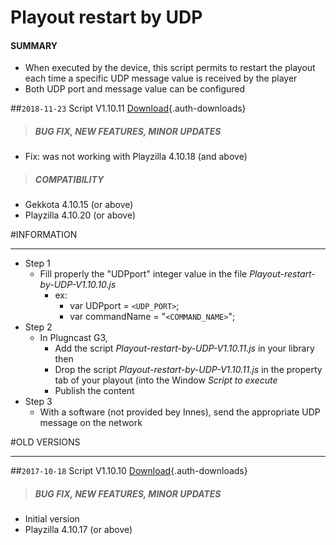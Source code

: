 # Playout restart by UDP

#### **SUMMARY**
- When executed by the device, this script permits to restart the playout each time a specific UDP  message value is received by the player
- Both UDP port and message value can be configured

##`2018-11-23` Script V1.10.11 [Download](playout-scripts/playout-restart-by-udp/Playout-restart-by-UDP-V1.10.11.js){.auth-downloads}
>##### **BUG FIX, NEW FEATURES, MINOR UPDATES**
- Fix: was not working with Playzilla 4.10.18 (and above)
>##### **COMPATIBILITY**
- Gekkota 4.10.15 (or above)
- Playzilla 4.10.20 (or above)

#INFORMATION
***********************************************************************
- Step 1
	- Fill properly the "UDPport" integer value in the file *Playout-restart-by-UDP-V1.10.10.js* 
		- ex:  
			- var UDPport = ```<UDP_PORT>```;
			- var commandName = "```<COMMAND_NAME>```";
- Step 2
	- In Plugncast G3,
		- Add the script *Playout-restart-by-UDP-V1.10.11.js* in your library then
		- Drop the script *Playout-restart-by-UDP-V1.10.11.js* in the property tab of your playout (into the Window *Script to execute* 
		- Publish the content 
- Step 3
	- With a software (not provided bey Innes), send the appropriate UDP message on the network
	 
#OLD VERSIONS
***********************************************************************

##`2017-10-18` Script V1.10.10 [Download](playout-scripts/playout-restart-by-udp/Playout-restart-by-UDP-V1.10.10.js){.auth-downloads}
>##### **BUG FIX, NEW FEATURES, MINOR UPDATES**
- Initial version
- Playzilla 4.10.17 (or above)